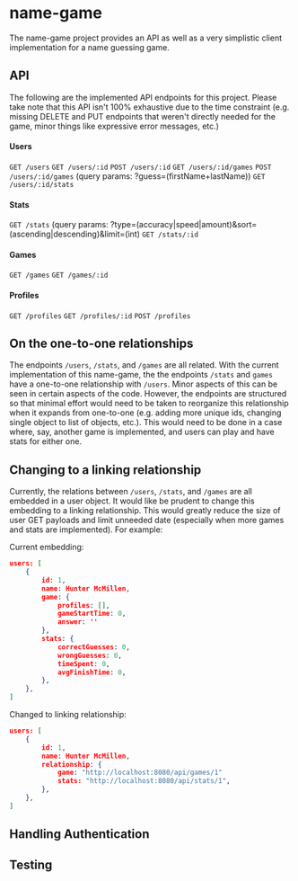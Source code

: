 # name-game
The name-game project provides an API as well as a very simplistic client implementation for a name guessing game.
## API
The following are the implemented API endpoints for this project. Please take note that this API isn't 100% exhaustive due to the time constraint (e.g. missing DELETE and PUT endpoints that weren't directly needed for the game, minor things like expressive error messages, etc.)
#### Users
`GET /users`
`GET /users/:id`
`POST /users/:id`
`GET /users/:id/games` 
`POST /users/:id/games` (query params: ?guess=(firstName+lastName))
`GET /users/:id/stats`

#### Stats
`GET /stats` (query params: ?type=(accuracy|speed|amount)&sort=(ascending|descending)&limit=(int)
`GET /stats/:id`

#### Games
`GET /games`
`GET /games/:id`

#### Profiles
`GET /profiles`
`GET /profiles/:id`
`POST /profiles`

## On the one-to-one relationships
The endpoints `/users`, `/stats`, and `/games` are all related. With the current implementation of this name-game, the the endpoints `/stats` and `games` have a one-to-one relationship with `/users`. Minor aspects of this can be seen in certain aspects of the code. However, the endpoints are structured so that minimal effort would need to be taken to reorganize this relationship when it expands from one-to-one (e.g. adding more unique ids, changing single object to list of objects, etc.). This would need to be done in a case where, say, another game is implemented, and users can play and have stats for either one.

## Changing to a linking relationship
Currently, the relations between `/users`, `/stats`, and `/games` are all embedded in a user object. It would like be prudent to change this embedding to a linking relationship. This would greatly reduce the size of user GET payloads and limit unneeded date (especially when more games and stats are implemented). For example:

Current embedding:
```json
users: [
    {
        id: 1,
        name: Hunter McMillen,
        game: {
            profiles: [],
            gameStartTime: 0,
            answer: ''
        },
        stats: {
            correctGuesses: 0,
            wrongGuesses: 0,
            timeSpent: 0,
            avgFinishTime: 0,
        },
    },
]
```
Changed to linking relationship:
```json
users: [
    {
        id: 1,
        name: Hunter McMillen,
        relationship: {
            game: "http://localhost:8080/api/games/1"
            stats: "http://localhost:8080/api/stats/1",
        },
    },
]
```

## Handling Authentication

## Testing
